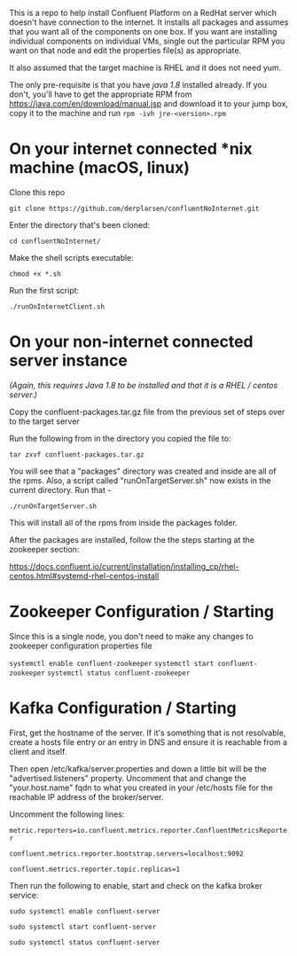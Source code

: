 
This is a repo to help install Confluent Platform on a RedHat server which doesn't have connection to the internet. It installs all packages and assumes that you want all of the components on one box. If you want are installing individual components on individual VMs, single out the particular RPM you want on that node and edit the properties file(s) as appropriate.

It also assumed that the target machine is RHEL and it does not need yum.

The only pre-requisite is that you have *java 1.8* installed already. If you don't, you'll have to get the appropriate RPM from https://java.com/en/download/manual.jsp and download it to your jump box, copy it to the machine and run `rpm -ivh jre-<version>.rpm`

# On your internet connected \*nix machine (macOS, linux)

Clone this repo

```git clone https://github.com/derplarsen/confluentNoInternet.git```

Enter the directory that's been cloned:

```cd confluentNoInternet/```

Make the shell scripts executable:

```chmod +x *.sh```

Run the first script:

```./runOnInternetClient.sh```

# On your non-internet connected server instance

*(Again, this requires Java 1.8 to be installed and that it is a RHEL / centos server.)*

Copy the confluent-packages.tar.gz file from the previous set of steps over to the target server

Run the following from in the directory you copied the file to:

`tar zxvf confluent-packages.tar.gz`

You will see that a "packages" directory was created and inside are all of the rpms. Also, a script called "runOnTargetServer.sh" now exists in the current directory. Run that -

`./runOnTargetServer.sh`

This will install all of the rpms from inside the packages folder.

After the packages are installed, follow the the steps starting at the zookeeper section:

https://docs.confluent.io/current/installation/installing_cp/rhel-centos.html#systemd-rhel-centos-install

# Zookeeper Configuration / Starting

Since this is a single node, you don't need to make any changes to zookeeper configuration properties file

`systemctl enable confluent-zookeeper`
`systemctl start confluent-zookeeper`
`systemctl status confluent-zookeeper`

# Kafka Configuration / Starting

First, get the hostname of the server. If it's something that is not resolvable, create a hosts file entry or an entry in DNS and ensure it is reachable from a client and itself. 

Then open /etc/kafka/server.properties and down a little bit will be the "advertised.listeners" property. Uncomment that and change the "your.host.name" fqdn to what you created in your /etc/hosts file for the reachable IP address of the broker/server.

Uncomment the following lines:

`metric.reporters=io.confluent.metrics.reporter.ConfluentMetricsReporter`

`confluent.metrics.reporter.bootstrap.servers=localhost:9092`

`confluent.metrics.reporter.topic.replicas=1`


Then run the following to enable, start and check on the kafka broker service:

`sudo systemctl enable confluent-server`

`sudo systemctl start confluent-server`

`sudo systemctl status confluent-server`
